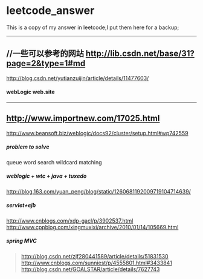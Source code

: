 # leetcode_answer
This is a copy of my answer in leetcode;I put them here for a backup;

---
//一些可以参考的网站
http://lib.csdn.net/base/31?page=2&type=1#md
---
http://blog.csdn.net/yutianzuijin/article/details/11477603/
#### webLogic web.site
---
http://www.importnew.com/17025.html
---
http://www.beansoft.biz/weblogic/docs92/cluster/setup.html#wp742559

##### problem to solve
queue
word search
wildcard matching

##### weblogic + wtc + java + tuxedo
http://blog.163.com/yuan_peng/blog/static/1260681192009719104714639/

##### servlet+ejb
http://www.cnblogs.com/xdp-gacl/p/3902537.html
http://www.cppblog.com/xingmuxixi/archive/2010/01/14/105669.html
##### spring MVC
> http://blog.csdn.net/zjf280441589/article/details/51831530
> http://www.cnblogs.com/sunniest/p/4555801.html#3433841
> http://blog.csdn.net/GOALSTAR/article/details/7627743


